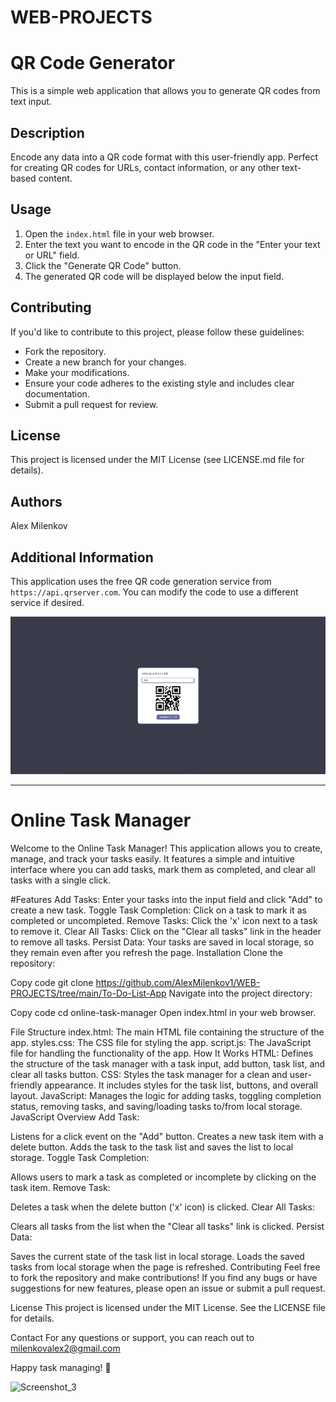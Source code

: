 # WEB-PROJECTS 

# QR Code Generator

This is a simple web application that allows you to generate QR codes from text input.

## Description

Encode any data into a QR code format with this user-friendly app. Perfect for creating QR codes for URLs, contact information, or any other text-based content.

## Usage

1. Open the `index.html` file in your web browser.
2. Enter the text you want to encode in the QR code in the "Enter your text or URL" field.
3. Click the "Generate QR Code" button.
4. The generated QR code will be displayed below the input field.

## Contributing

If you'd like to contribute to this project, please follow these guidelines:

* Fork the repository.
* Create a new branch for your changes.
* Make your modifications.
* Ensure your code adheres to the existing style and includes clear documentation.
* Submit a pull request for review.

## License

This project is licensed under the MIT License (see LICENSE.md file for details).

## Authors

Alex Milenkov

## Additional Information

This application uses the free QR code generation service from `https://api.qrserver.com`. You can modify the code to use a different service if desired.

![Image description](https://github.com/AlexMilenkov1/WEB-PROJECTS/blob/main/Screenshot_2.png)

-------------------------------------------------------------------------------------------------------------------------------------------------------------------------------------------------------------

# Online Task Manager

Welcome to the Online Task Manager! This application allows you to create, manage, and track your tasks easily. It features a simple and intuitive interface where you can add tasks, mark them as completed, and clear all tasks with a single click.

#Features
Add Tasks: Enter your tasks into the input field and click "Add" to create a new task.
Toggle Task Completion: Click on a task to mark it as completed or uncompleted.
Remove Tasks: Click the 'x' icon next to a task to remove it.
Clear All Tasks: Click on the "Clear all tasks" link in the header to remove all tasks.
Persist Data: Your tasks are saved in local storage, so they remain even after you refresh the page.
Installation
Clone the repository:

Copy code
git clone https://github.com/AlexMilenkov1/WEB-PROJECTS/tree/main/To-Do-List-App
Navigate into the project directory:

Copy code
cd online-task-manager
Open index.html in your web browser.

File Structure
index.html: The main HTML file containing the structure of the app.
styles.css: The CSS file for styling the app.
script.js: The JavaScript file for handling the functionality of the app.
How It Works
HTML: Defines the structure of the task manager with a task input, add button, task list, and clear all tasks button.
CSS: Styles the task manager for a clean and user-friendly appearance. It includes styles for the task list, buttons, and overall layout.
JavaScript: Manages the logic for adding tasks, toggling completion status, removing tasks, and saving/loading tasks to/from local storage.
JavaScript Overview
Add Task:

Listens for a click event on the "Add" button.
Creates a new task item with a delete button.
Adds the task to the task list and saves the list to local storage.
Toggle Task Completion:

Allows users to mark a task as completed or incomplete by clicking on the task item.
Remove Task:

Deletes a task when the delete button ('x' icon) is clicked.
Clear All Tasks:

Clears all tasks from the list when the "Clear all tasks" link is clicked.
Persist Data:

Saves the current state of the task list in local storage.
Loads the saved tasks from local storage when the page is refreshed.
Contributing
Feel free to fork the repository and make contributions! If you find any bugs or have suggestions for new features, please open an issue or submit a pull request.

License
This project is licensed under the MIT License. See the LICENSE file for details.

Contact
For any questions or support, you can reach out to milenkovalex2@gmail.com

Happy task managing! 🎉

![Screenshot_3](https://github.com/user-attachments/assets/aec200c4-4b22-4bf1-a7ce-51ca699e4215)

